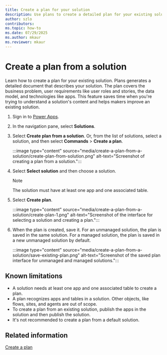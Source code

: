 ```yaml
---  
title: Create a plan for your solution
description: Use plans to create a detailed plan for your existing solution, including business problems, user requirements, data models, and technology stacks.  
author: szlo  
contributors:  
ms.topic: how-to  
ms.date: 07/29/2025  
ms.author: mkaur  
ms.reviewer: mkaur  
---  
```


# Create a plan from a solution

 Learn how to create a plan for your existing solution. Plans generates a detailed document that describes your solution. The plan covers the business problem, user requirements like user roles and stories, the data model, and technologies like apps. This feature saves time when you're trying to understand a solution's content and helps makers improve an existing solution.


1. Sign in to [Power Apps](https://make.powerapps.com).
1. In the navigation pane, select **Solutions**.
1. Select **Create plan from a solution**. Or, from the list of solutions, select a solution, and then select **Commands** > **Create a plan**.

    :::image type="content" source="media/create-a-plan-from-a-solution/create-plan-from-solution.png" alt-text="Screenshot of creating a plan from a solution.":::

1. Select **Select solution** and then choose a solution.
    
    > [!NOTE]  
    > The solution must have at least one app and one associated table.


1. Select **Create plan**.

    :::image type="content" source="media/create-a-plan-from-a-solution/create-plan-1.png" alt-text="Screenshot of the interface for selecting a solution and creating a plan.":::

1. When the plan is created, save it. For an unmanaged solution, the plan is saved in the same solution. For a managed solution, the plan is saved in a new unmanaged solution by default.

    :::image type="content" source="media/create-a-plan-from-a-solution/save-existing-plan.png" alt-text="Screenshot of the saved plan interface for unmanaged and managed solutions.":::

## Known limitations

- A solution needs at least one app and one associated table to create a plan.
- A plan recognizes apps and tables in a solution. Other objects, like flows, sites, and agents are out of scope.
- To create a plan from an existing solution, publish the apps in the solution and then publish the solution.
- It's not recommended to create a plan from a default solution.

## Related information

[Create a plan ](create-plan.md)

